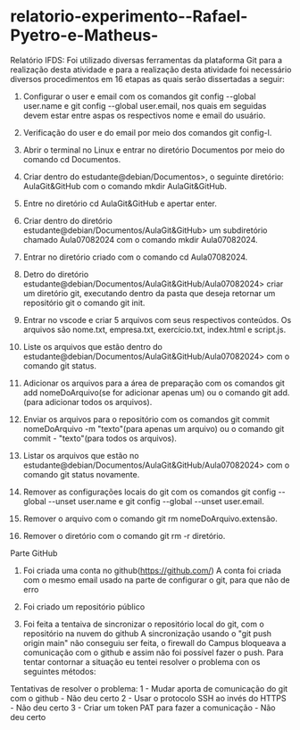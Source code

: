 # relatorio-experimento--Rafael-Pyetro-e-Matheus-
Relatório IFDS:
Foi utilizado diversas ferramentas da plataforma Git para a realização desta atividade e para a realização desta atividade foi necessário diversos procedimentos em 16 etapas as quais serão dissertadas a seguir:

1. Configurar o user e email com os comandos git config --global user.name e git config --global user.email, nos quais em seguidas devem estar entre aspas os respectivos nome e email do usuário.

2. Verificação do user e do email por meio dos comandos git config-l.

3. Abrir o terminal no Linux e entrar no diretório Documentos por meio do comando cd Documentos.

4. Criar dentro do estudante@debian/Documentos>, o seguinte diretório: AulaGit&GitHub com o comando mkdir AulaGit&GitHub.

5. Entre no diretório cd AulaGit&GitHub e apertar enter.

6. Criar dentro do diretório estudante@debian/Documentos/AulaGit&GitHub> um subdiretório chamado Aula07082024 com o comando mkdir Aula07082024.

7. Entrar no diretório criado com o comando cd Aula07082024.

8. Detro do diretório estudante@debian/Documentos/AulaGit&GitHub/Aula07082024> criar um diretório git, executando dentro da pasta que deseja retornar um repositório git o comando git init.

9. Entrar no vscode e criar 5 arquivos com seus respectivos conteúdos. Os arquivos são nome.txt, empresa.txt, exercício.txt, index.html e script.js.

10. Liste os arquivos que estão dentro do estudante@debian/Documentos/AulaGit&GitHub/Aula07082024> com o comando git status.

11. Adicionar os arquivos para a área de preparação com os comandos git add nomeDoArquivo(se for adicionar apenas um) ou o comando git add.(para adicionar todos os arquivos).

12. Enviar os arquivos para o repositório com os comandos git commit nomeDoArquivo -m "texto"(para apenas um arquivo) ou o comando git commit - "texto"(para todos os arquivos).

13. Listar os arquivos que estão no estudante@debian/Documentos/AulaGit&GitHub/Aula07082024> com o comando git status novamente.

14. Remover as configurações locais do git com os comandos git config --global --unset user.name e git config --global --unset user.email.

15. Remover o arquivo com o comando git rm nomeDoArquivo.extensão.

16. Remover o diretório com o comando git rm -r diretório.

Parte GitHub

1) Foi criada uma conta no github(https://github.com/)
    A conta foi criada com o mesmo email usado na parte de configurar o git, para que não de erro

2) Foi criado um repositório público 

3) Foi feita a tentaiva de sincronizar o repositório local do git, com o repositório na nuvem do  github
    A sincronização usando o "git push origin main" não conseguiu ser feita, o firewall do Campus bloqueava a comunicação com o github e assim não foi possível fazer o push. Para tentar contornar a situação eu tentei resolver o problema con os seguintes métodos:

Tentativas de resolver o problema: 
1 - Mudar aporta de comunicação do git com o github - Não deu certo
2 - Usar o protocolo SSH ao invés do HTTPS - Não deu certo
3 - Criar um token PAT para fazer a comunicação - Não deu certo





